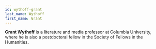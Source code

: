 ```yaml
---
id: wythoff-grant
last_name: Wythoff
first_name: Grant
---
```

**Grant Wythoff** is a literature and media professor at Columbia University, where he is also a postdoctoral fellow in the Society of Fellows in the Humanities.